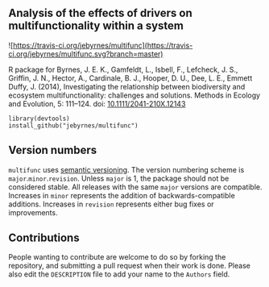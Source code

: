 ## Analysis of the effects of drivers on multifunctionality within a system 
![https://travis-ci.org/jebyrnes/multifunc](https://travis-ci.org/jebyrnes/multifunc.svg?branch=master)  
  
R package for Byrnes, J. E. K., Gamfeldt, L., Isbell, F., Lefcheck, J. S., Griffin, J. N., Hector, A., Cardinale, B. J., Hooper, D. U., Dee, L. E., Emmett Duffy, J. (2014), Investigating the relationship between biodiversity and ecosystem multifunctionality: challenges and solutions. Methods in Ecology and Evolution, 5: 111–124. doi: [10.1111/2041-210X.12143](http://dx.doi.org/10.1111/2041-210X.12143)


    library(devtools)
    install_github("jebyrnes/multifunc")



## Version numbers

`multifunc` uses [semantic versioning][semver]. The version numbering
scheme is `major`.`minor`.`revision`. Unless `major` is 1, the package
should not be considered stable. All releases with the same `major`
versions are compatible. Increases in `minor` represents the addition of
backwards-compatible additions. Increases in `revision` represents either
bug fixes or improvements.

## Contributions

People wanting to contribute are welcome to do so by forking the repository,
and submitting a pull request when their work is done. Please also edit the
`DESCRIPTION` file to add your name to the `Authors` field.

[semver]: https://semver.org/
